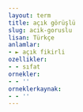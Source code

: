 ```yaml
---
layout: term
title: açık görüşlü
slug: acik-goruslu
lisan: Türkçe
anlamlar:
- ► açık fikirli
ozellikler:
- - sıfat
ornekler:
- - ''
orneklerkaynak:
- - ''
---
```

